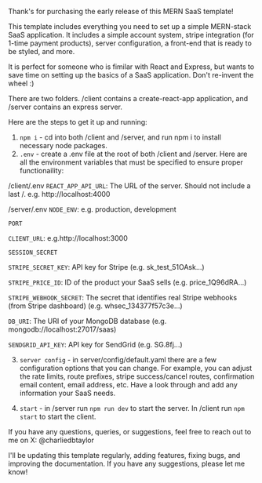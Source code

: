 Thank's for purchasing the early release of this MERN SaaS template!

This template includes everything you need to set up a simple MERN-stack SaaS application. It includes a simple account system, stripe integration (for 1-time payment products), server configuration, a front-end that is ready to be styled, and more.

It is perfect for someone who is fimilar with React and Express, but wants to save time on setting up the basics of a SaaS application. Don't re-invent the wheel :)

There are two folders. /client contains a create-react-app application, and /server contains an express server.

Here are the steps to get it up and running:

1. `npm i` - cd into both /client and /server, and run npm i to install necessary node packages.
2. `.env` - create a .env file at the root of both /client and /server. Here are all the environment variables that must be specified to ensure proper functionaility:

  /client/.env
  `REACT_APP_API_URL`: The URL of the server. Should not include a last /. e.g. http://localhost:4000

  /server/.env
  `NODE_ENV`: e.g. production, development
  
  `PORT`
  
  `CLIENT_URL`: e.g.http://localhost:3000
  
  `SESSION_SECRET`
  
  `STRIPE_SECRET_KEY`: API key for Stripe (e.g. sk_test_51OAsk...)
  
  `STRIPE_PRICE_ID`: ID of the product your SaaS sells (e.g. price_1Q96dRA...)
  
  `STRIPE_WEBHOOK_SECRET`: The secret that identifies real Stripe webhooks (from Stripe dashboard) (e.g. whsec_134377f57c3e...)
  
  `DB_URI`: The URI of your MongoDB database (e.g. mongodb://localhost:27017/saas)
  
  `SENDGRID_API_KEY`: API key for SendGrid (e.g. SG.8fj...)

3. `server config` - in server/config/default.yaml there are a few configuration options that you can change. For example, you can adjust the rate limits, route prefixes, stripe success/cancel routes, confirmation email content, email address, etc. Have a look through and add any information your SaaS needs.

4. `start` - in /server run `npm run dev` to start the server. In /client run `npm start` to start the client.

If you have any questions, queries, or suggestions, feel free to reach out to me on X: @charliedbtaylor

I'll be updating this template regularly, adding features, fixing bugs, and improving the documentation. If you have any suggestions, please let me know!
